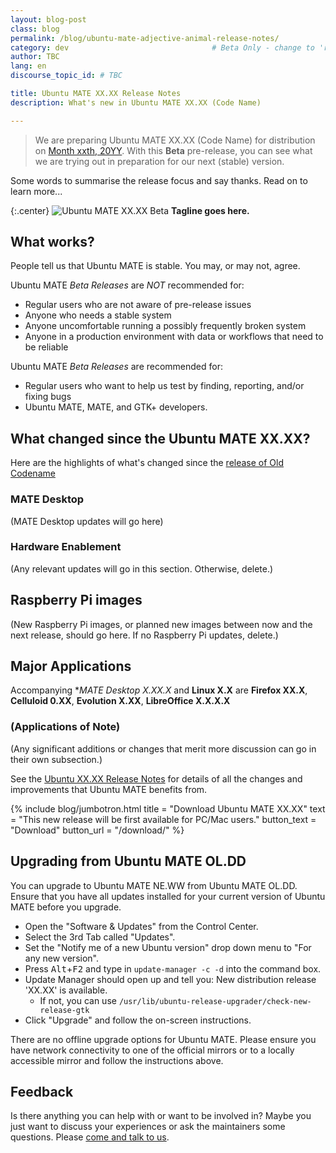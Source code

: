 ```yaml
---
layout: blog-post
class: blog
permalink: /blog/ubuntu-mate-adjective-animal-release-notes/
category: dev                                # Beta Only - change to 'release'
author: TBC
lang: en
discourse_topic_id: # TBC

title: Ubuntu MATE XX.XX Release Notes
description: What's new in Ubuntu MATE XX.XX (Code Name)

---
```


<!--- Beta Only - Remove for final release --->

> We are preparing Ubuntu MATE XX.XX (Code Name) for distribution on
[Month xxth, 20YY](https://discourse.ubuntu.com/c/release/38).
With this **Beta** pre-release, you can see what we are trying out in
preparation for our next (stable) version.

<!--- End of Beta Only --->


Some words to summarise the release focus and say thanks. Read on to learn more...

{:.center}
![Ubuntu MATE XX.XX Beta](/images/blog/adjective/adjective-animal-desktop.png)
**Tagline goes here.**


<!--- Beta Only - Remove for final release --->

## What works?

People tell us that Ubuntu MATE is stable. You may, or may not, agree.

Ubuntu MATE *Beta Releases* are *NOT* recommended for:

  * Regular users who are not aware of pre-release issues
  * Anyone who needs a stable system
  * Anyone uncomfortable running a possibly frequently broken system
  * Anyone in a production environment with data or workflows that need to be reliable

Ubuntu MATE *Beta Releases* are recommended for:

  * Regular users who want to help us test by finding, reporting, and/or fixing bugs
  * Ubuntu MATE, MATE, and GTK+ developers.

<!--- End of Beta Only --->


## What changed since the Ubuntu MATE XX.XX?

Here are the highlights of what's changed since the [release of Old
Codename](https://ubuntu-mate.org/blog/ubuntu-mate-old-name-release-notes/)

### MATE Desktop

(MATE Desktop updates will go here)

### Hardware Enablement

(Any relevant updates will go in this section. Otherwise, delete.)

## Raspberry Pi images

(New Raspberry Pi images, or planned new images between now and the next
release, should go here. If no Raspberry Pi updates, delete.)

## Major Applications

Accompanying **MATE Desktop X.XX.X* and **Linux X.X** are **Firefox XX.X**,
**Celluloid 0.XX**, **Evolution X.XX**, **LibreOffice X.X.X.X**

### (Applications of Note)

(Any significant additions or changes that merit more discussion can
go in their own subsection.)

See the [Ubuntu XX.XX Release Notes](https://discourse.ubuntu.com/c/release/38)
for details of all the changes and improvements that Ubuntu MATE benefits from.

{% include blog/jumbotron.html
    title = "Download Ubuntu MATE XX.XX"
    text = "This new release will be first available for PC/Mac users."
    button_text = "Download"
    button_url = "/download/"
%}

## Upgrading from Ubuntu MATE OL.DD

You can upgrade to Ubuntu MATE NE.WW from Ubuntu MATE OL.DD. Ensure that you
have all updates installed for your current version of Ubuntu MATE before you
upgrade.

  * Open the "Software & Updates" from the Control Center.
  * Select the 3rd Tab called "Updates".
  * Set the "Notify me of a new Ubuntu version" drop down menu to "For any new version".
  * Press <kbd>Alt</kbd>+<kbd>F2</kbd> and type in `update-manager -c -d` into the command box.
  * Update Manager should open up and tell you: New distribution release 'XX.XX' is available.
    * If not, you can use `/usr/lib/ubuntu-release-upgrader/check-new-release-gtk`
  * Click "Upgrade" and follow the on-screen instructions.

There are no offline upgrade options for Ubuntu MATE. Please ensure you have
network connectivity to one of the official mirrors or to a locally accessible
mirror and follow the instructions above.

## Feedback

Is there anything you can help with or want to be involved in? Maybe you just
want to discuss your experiences or ask the maintainers some questions. Please
[come and talk to us](https://ubuntu-mate.community/).
